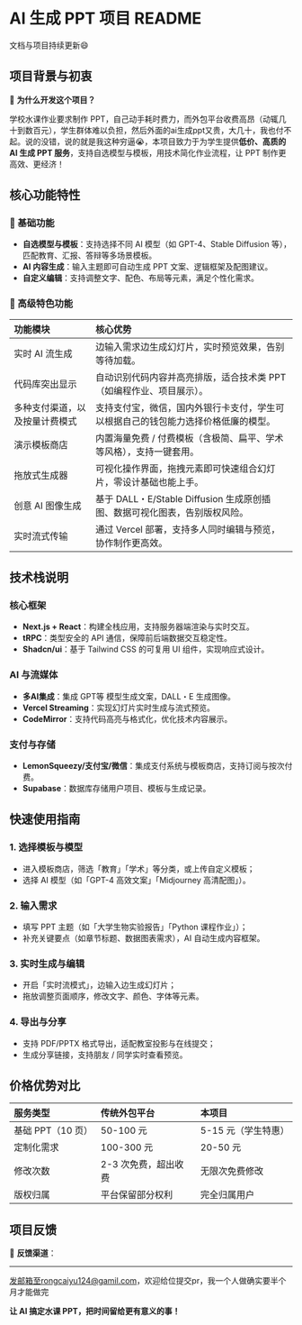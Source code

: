 # AI 生成 PPT 项目 README
文档与项目持续更新😄
## 项目背景与初衷

🤔 **为什么开发这个项目？**

学校水课作业要求制作 PPT，自己动手耗时费力，而外包平台收费高昂（动辄几十到数百元），学生群体难以负担，然后外面的ai生成ppt又贵，大几十，我也付不起。说的没错，说的就是我这种穷逼😭，本项目致力于为学生提供**低价、高质的 AI 生成 PPT 服务**，支持自选模型与模板，用技术简化作业流程，让 PPT 制作更高效、更经济！

## 核心功能特性

### 🚀 基础功能

* **自选模型与模板**：支持选择不同 AI 模型（如 GPT-4、Stable Diffusion 等），匹配教育、汇报、答辩等多场景模板。
* **AI 内容生成**：输入主题即可自动生成 PPT 文案、逻辑框架及配图建议。
* **自定义编辑**：支持调整文字、配色、布局等元素，满足个性化需求。

### 🍋 高级特色功能

| 功能模块 | 核心优势 |
| :--- | :--- |
| 实时 AI 流生成 | 边输入需求边生成幻灯片，实时预览效果，告别等待加载。 |
| 代码库突出显示 | 自动识别代码内容并高亮排版，适合技术类 PPT（如编程作业、项目展示）。 |
| 多种支付渠道，以及按量计费模式 | 支持支付宝，微信，国内外银行卡支付，学生可以根据自己的钱包能力选择价格低廉的模型。 |
| 演示模板商店 | 内置海量免费 / 付费模板（含极简、扁平、学术等风格），支持一键套用。 |
| 拖放式生成器 | 可视化操作界面，拖拽元素即可快速组合幻灯片，零设计基础也能上手。 |
| 创意 AI 图像生成 | 基于 DALL・E/Stable Diffusion 生成原创插图、数据可视化图表，告别版权风险。 |
| 实时流式传输 | 通过 Vercel 部署，支持多人同时编辑与预览，协作制作更高效。 |

## 技术栈说明

### 核心框架

* **Next.js + React**：构建全栈应用，支持服务器端渲染与实时交互。
* **tRPC**：类型安全的 API 通信，保障前后端数据交互稳定性。
* **Shadcn/ui**：基于 Tailwind CSS 的可复用 UI 组件，实现响应式设计。

### AI 与流媒体

* **多AI集成**：集成 GPT等 模型生成文案，DALL・E 生成图像。
* **Vercel Streaming**：实现幻灯片实时生成与流式预览。
* **CodeMirror**：支持代码高亮与格式化，优化技术内容展示。

### 支付与存储

* **LemonSqueezy/支付宝/微信**：集成支付系统与模板商店，支持订阅与按次付费。
* **Supabase**：数据库存储用户项目、模板与生成记录。

## 快速使用指南

### 1\. 选择模板与模型

* 进入模板商店，筛选「教育」「学术」等分类，或上传自定义模板；
* 选择 AI 模型（如「GPT-4 高效文案」「Midjourney 高清配图」）。

### 2\. 输入需求

* 填写 PPT 主题（如「大学生物实验报告」「Python 课程作业」）；
* 补充关键要点（如章节标题、数据图表需求），AI 自动生成内容框架。

### 3\. 实时生成与编辑

* 开启「实时流模式」，边输入边生成幻灯片；
* 拖放调整页面顺序，修改文字、颜色、字体等元素。

### 4\. 导出与分享

* 支持 PDF/PPTX 格式导出，适配教室投影与在线提交；
* 生成分享链接，支持朋友 / 同学实时查看预览。

## 价格优势对比

| 服务类型 | 传统外包平台 | 本项目 |
| :--- | :--- | :--- |
| 基础 PPT（10 页） | 50-100 元 | 5-15 元（学生特惠） |
| 定制化需求 | 100-300 元 | 20-50 元 |
| 修改次数 | 2-3 次免费，超出收费 | 无限次免费修改 |
| 版权归属 | 平台保留部分权利 | 完全归属用户 |

## 项目反馈

📧 **反馈渠道**：

---

发邮箱至rongcaiyu124@gamil.com，欢迎给位提交pr，我一个人做确实要半个月才能做完

**让 AI 搞定水课 PPT，把时间留给更有意义的事！**


